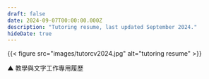 ```yaml
---
draft: false
date: 2024-09-07T00:00:00.000Z
description: "Tutoring resume, last updated September 2024."
hideDate: true
---
```


<div onclick="openFullscreenResume()" style="cursor: pointer;">
    {{< figure src="images/tutorcv2024.jpg" alt="tutoring resume" >}}
</div>

<script>
function openFullscreenResume() {
    // Select the image within the figure element
    var elem = document.querySelector('div img'); // This assumes this is the only image in the div or the first image inside the div
    if (elem.requestFullscreen) {
        elem.requestFullscreen();
    } else if (elem.webkitRequestFullscreen) { /* Safari */
        elem.webkitRequestFullscreen();
    } else if (elem.msRequestFullscreen) { /* IE11 */
        elem.msRequestFullscreen();
    }
}
</script>

<span class='caption'>▲ 教學與文字工作專用履歷</span>